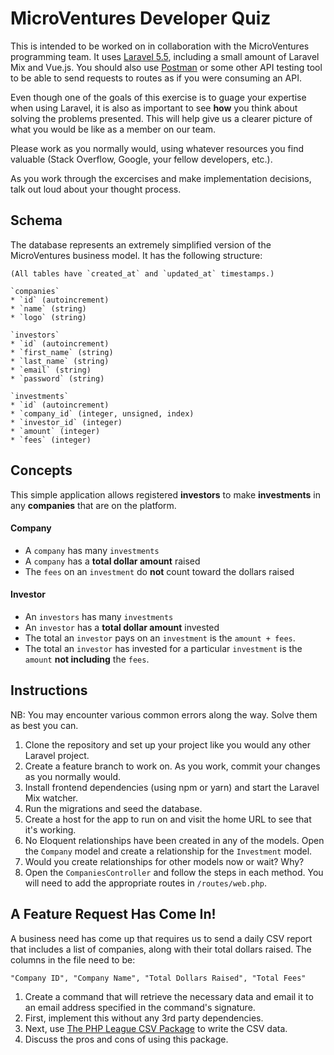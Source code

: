 # MicroVentures Developer Quiz

This is intended to be worked on in collaboration with the MicroVentures
programming team. It uses [Laravel 5.5](https://laravel.com/docs/5.5), including
a small amount of Laravel Mix and Vue.js. You should also use [Postman](https://getpostman.com) or some
other API testing tool to be able to send requests to routes as if you were consuming
an API.

Even though one of the goals of this exercise is to guage
your expertise when using Laravel, it is also as important to see **how** you think
about solving the problems presented. This will help give us a clearer picture of what
you would be like as a member on our team.

Please work as you normally would, using whatever resources you find valuable
(Stack Overflow, Google, your fellow developers, etc.).

As you work through the excercises and make implementation decisions, talk out
loud about your thought process.

## Schema

The database represents an extremely simplified version of the MicroVentures business model. It has the following structure:

    (All tables have `created_at` and `updated_at` timestamps.)

    `companies`
	* `id` (autoincrement)
	* `name` (string)
	* `logo` (string)

    `investors`
	* `id` (autoincrement)
	* `first_name` (string)
	* `last_name` (string)
	* `email` (string)
	* `password` (string)

    `investments`
	* `id` (autoincrement)
	* `company_id` (integer, unsigned, index)
	* `investor_id` (integer)
	* `amount` (integer)
	* `fees` (integer)

## Concepts

This simple application allows registered **investors** to make **investments**
in any **companies** that are on the platform.

#### Company

* A `company` has many `investments`
* A `company` has a **total dollar amount** raised
* The `fees` on an `investment` do **not** count toward the dollars raised

#### Investor

* An `investors` has many `investments`
* An `investor` has a **total dollar amount** invested
* The total an `investor` pays on an `investment` is the `amount + fees`.
* The total an `investor` has invested for a particular `investment` is the `amount` **not including** the `fees`.

## Instructions

NB: You may encounter various common errors along the way. Solve them as best you can.

1. Clone the repository and set up your project like you would any other Laravel project.
1. Create a feature branch to work on. As you work, commit your changes as you normally would.
1. Install frontend dependencies (using npm or yarn) and start the Laravel Mix watcher.
1. Run the migrations and seed the database.
1. Create a host for the app to run on and visit the home URL to see that it's working.
1. No Eloquent relationships have been created in any of the models. Open the `Company` model and create a relationship for the `Investment` model.
1. Would you create relationships for other models now or wait? Why?
1. Open the `CompaniesController` and follow the steps in each method. You will need to add the appropriate routes in `/routes/web.php`.

## A Feature Request Has Come In!

A business need has come up that requires us to send a daily CSV report that includes a list of companies, along with their total dollars raised. The columns in the file need to be:

    "Company ID", "Company Name", "Total Dollars Raised", "Total Fees"

1. Create a command that will retrieve the necessary data and email it to an email address specified in the command's signature.
1. First, implement this without any 3rd party dependencies.
1. Next, use [The PHP League CSV Package](https://github.com/thephpleague/csv) to write the CSV data.
1. Discuss the pros and cons of using this package.
